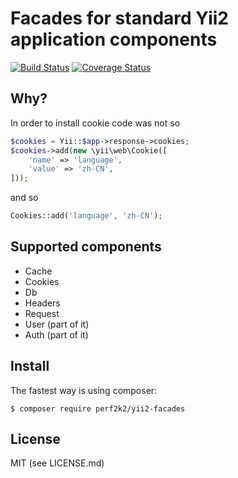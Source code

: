# Facades for standard Yii2 application components
[![Build Status](https://travis-ci.org/perf2k2/yii2-facades.svg?branch=master)](https://travis-ci.org/perf2k2/yii2-facades) [![Coverage Status](https://coveralls.io/repos/github/perf2k2/yii2-sugar/badge.svg?branch=master)](https://coveralls.io/github/perf2k2/yii2-sugar?branch=master)

## Why? 
In order to install cookie code was not so

```php
$cookies = Yii::$app->response->cookies;
$cookies->add(new \yii\web\Cookie([
    'name' => 'language',
    'value' => 'zh-CN',
]));
```
 
and so

```php
Cookies::add('language', 'zh-CN');
```

## Supported components

* Cache
* Cookies
* Db
* Headers
* Request
* User (part of it)
* Auth (part of it)

## Install
The fastest way is using composer:

`$ composer require perf2k2/yii2-facades`

## License
MIT (see LICENSE.md)